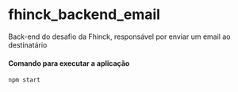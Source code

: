 # fhinck_backend_email
Back-end do desafio da Fhinck, responsável por enviar um email ao destinatário

#### Comando para executar a aplicação
```
npm start
```
